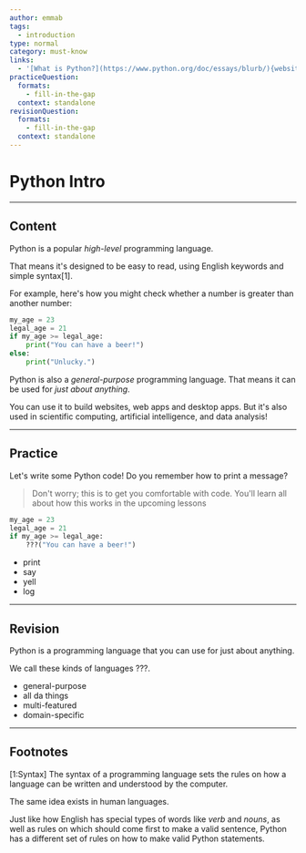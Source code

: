 ```yaml
---
author: emmab
tags:
  - introduction
type: normal
category: must-know
links:
  - '[What is Python?](https://www.python.org/doc/essays/blurb/){website}'
practiceQuestion:
  formats:
    - fill-in-the-gap
  context: standalone
revisionQuestion:
  formats:
    - fill-in-the-gap
  context: standalone
---
```


# Python Intro


---

## Content

Python is a popular *high-level* programming language.

That means it's designed to be easy to read, using English keywords and simple syntax[1].

For example, here's how you might check whether a number is greater than another number:

```python
my_age = 23
legal_age = 21
if my_age >= legal_age:
    print("You can have a beer!")
else:
    print("Unlucky.")
```

Python is also a *general-purpose* programming language. That means it can be used for *just about anything*. 

You can use it to build websites, web apps and desktop apps. But it's also used in scientific computing, artificial intelligence, and data analysis!


---

## Practice

Let's write some Python code! Do you remember how to print a message?

> Don't worry; this is to get you comfortable with code. 
> You'll learn all about how this works in the upcoming lessons

```python
my_age = 23
legal_age = 21
if my_age >= legal_age:
    ???("You can have a beer!")
```

- print
- say
- yell
- log

---

## Revision

Python is a programming language that you can use for just about anything.

We call these kinds of languages ???.

- general-purpose
- all da things
- multi-featured
- domain-specific


---

## Footnotes

[1:Syntax]
The syntax of a programming language sets the rules on how a language can be written and understood by the computer.

The same idea exists in human languages. 

Just like how English has special types of words like *verb* and *nouns*, as well as rules on which should come first to make a valid sentence, Python has a different set of rules on how to make valid Python statements.
